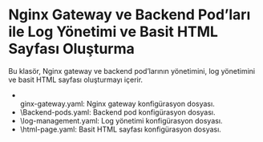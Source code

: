 ﻿# Nginx Gateway ve Backend Pod’ları ile Log Yönetimi ve Basit HTML Sayfası Oluşturma

Bu klasör, Nginx gateway ve backend pod’larının yönetimini, log yönetimini ve basit HTML sayfası oluşturmayı içerir.

- \
ginx-gateway.yaml\: Nginx gateway konfigürasyon dosyası.
- \Backend-pods.yaml\: Backend pod konfigürasyon dosyası.
- \log-management.yaml\: Log yönetimi konfigürasyon dosyası.
- \html-page.yaml\: Basit HTML sayfası konfigürasyon dosyası.
